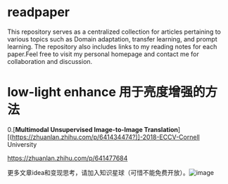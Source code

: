 
# readpaper
This repository serves as a centralized collection for articles pertaining to various topics such as Domain adaptation, transfer learning, and prompt learning. The repository also includes links to my reading notes for each paper.Feel free to visit my personal homepage and contact me for collaboration and discussion.

# low-light enhance 用于亮度增强的方法
0.[**Multimodal Unsupervised Image-to-Image Translation**][(https://zhuanlan.zhihu.com/p/641434474?)]-2018-ECCV-Cornell University

https://zhuanlan.zhihu.com/p/641477684



   
更多文章idea和变现思考，请加入知识星球（可惜不能免费开放）。![image](https://github.com/MiaoRain/readpaper/assets/47746159/24dc74c8-f0f7-47b0-b1fe-762295723990)
